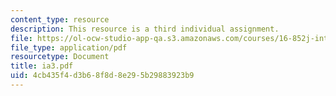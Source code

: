```yaml
---
content_type: resource
description: This resource is a third individual assignment.
file: https://ol-ocw-studio-app-qa.s3.amazonaws.com/courses/16-852j-integrating-the-lean-enterprise-fall-2005/4cb435f4d3b68f8d8e295b29883923b9_ia3.pdf
file_type: application/pdf
resourcetype: Document
title: ia3.pdf
uid: 4cb435f4-d3b6-8f8d-8e29-5b29883923b9
---
```

